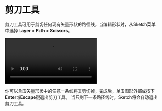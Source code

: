 # 剪刀工具

剪刀工具可用于剪切任何现有矢量形状的路径线，当编辑形状时，从Sketch菜单中选择 **Layer > Path > Scissors**。

![](https://www.sketch.com/images/pages/docs/04-shapes/video/scissors@2x.mp4)

你可以单击矢量形状中的任意一条线将其剪切掉，完成后，单击图形外部或按下**Enter**或**Escape**键退出剪刀工具。 当只剩下一条路径线时，Sketch将会自动退出剪刀工具。

